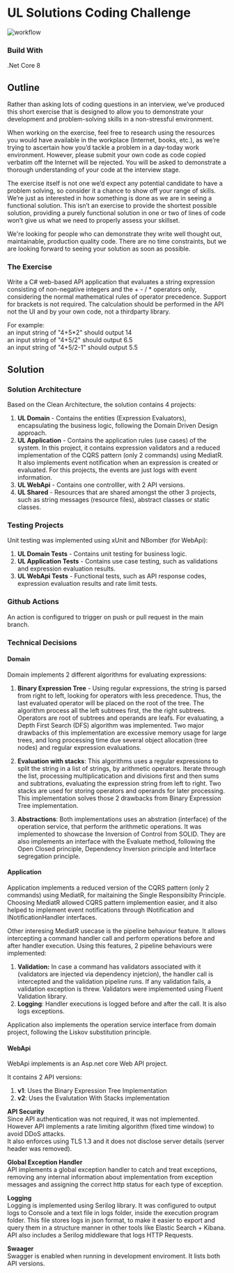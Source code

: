 # UL Solutions Coding Challenge
![workflow](https://github.com/gabriel301/ULSolutionsCodingChallenge/actions/workflows/dotnet.yml/badge.svg?brach=main)

### Build With
.Net Core 8

## Outline
<p>Rather than asking lots of coding questions in an interview, we’ve produced this short exercise that is designed to allow you to demonstrate your development and problem-solving skills in a non-stressful environment. </p>
  
<p>When working on the exercise, feel free to research using the resources you would have available in the workplace (Internet, books, etc.), as we’re trying to ascertain how you’d tackle a problem in a day-today work environment. However, please submit your own code as code copied verbatim off the Internet will be rejected. You will be asked to demonstrate a thorough understanding of your code at the interview stage.</p>

<p>The exercise itself is not one we’d expect any potential candidate to have a problem solving, so consider it a chance to show off your range of skills. We’re just as interested in how something is done as we are in seeing a functional solution. This isn’t an exercise to provide the shortest possible solution, providing a purely functional solution in one or two of lines of code won’t give us what we need to properly assess your skillset.</p> 

<p>We're looking for people who can demonstrate they write well thought out, maintainable, production quality code. There are no time constraints, but we are looking forward to seeing your solution as soon as possible. </p>

### The Exercise
<p>Write a C# web-based API application that evaluates a string expression consisting of non-negative integers and the + - / * operators only, considering the normal mathematical rules of operator precedence. Support for brackets is not required. The calculation should be performed in the API not the UI and by your own code, not a thirdparty library. </p>

<p>For example:
<br>an input string of "4+5*2" should output 14
<br>an input string of "4+5/2" should output 6.5
<br>an input string of "4+5/2-1" should output 5.5
</p>

## Solution
### Solution Architecture
Based on the Clean Architecture, the solution contains 4 projects:

1. **UL Domain** - Contains the entities (Expression Evaluators), encapsulating the business logic, following the Domain Driven Design approach.
 2. **UL Application** -  Contains the application rules (use cases) of the system. In this project, it contains expression validators and a reduced implementation of the CQRS pattern (only 2 commands) using MediatR. It also implements event notification when an expression is created or evaluated. For this projects, the events are just logs with event information.
 3.  **UL WebApi** -  Contains one controlller, with 2 API versions.
 4. **UL Shared** - Resources that are shared amongst the other 3 projects, such as string messages (resource files), abstract classes or static classes.

### Testing Projects
Unit testing was implemented using xUnit and NBomber (for WebApi):
 1. **UL Domain Tests** - Contains unit testing for business logic.
 2. **UL Application Tests** - Contains use case testing, such as validations and expression evaluation results.
 3. **UL WebApi Tests** - Functional tests, such as API response codes, expression evaluation results and rate limit tests.

### Github Actions
An action is configured to trigger on push or pull request in the main branch.

### Technical Decisions
#### Domain
Domain implements 2 different algorithms for evaluating expressions:

 1. **Binary Expression Tree** - Using regular expressions, the string is parsed from right to left, looking for operators with less precedence. Thus, the last evaluated operator will be placed on the root of the tree. The algorithm process all the left subtrees first, the the right subtrees. Operators are root of subtrees and operands are leafs. For evaluating, a Depth First Search (DFS) algorithm was implemented. Two major drawbacks of this implementation are excessive memory usage for large trees, and long processing time due several object allocation (tree nodes) and regular expression evaluations.
    
 1. **Evaluation with stacks**: This algorithms uses a regular expressions to split the string in a list of strings, by arithmetic operators. Iterate through the list, processing multiplicatication and divisions first and then sums and subtrations, evaluating the expression string from left to right. Two stacks are used for storing operators and operands for later processing. This implementation solves those 2 drawbacks from Binary Expression Tree implementation.

 3. **Abstractions**: Both implementations uses an abstration (interface) of the operation service, that perform the arithmetic operations. It was implemented to showcase the Inversion of Control from SOLID. They are also implements an interface with the Evaluate method, following the Open Closed principle, Dependency Inversion principle and Interface segregation principle.

#### Application
<p>Application implements a reduced version of the CQRS pattern (only 2 commands) using MediatR, for maitaining the Single Responsibilty Principle. Choosing MediatR allowed CQRS pattern implemention easier, and it also helped to implement event notifications through INotification and INotificationHandler interfaces.</p>
<p> Other interesing MediatR usecase is the pipeline behaviour feature. It allows intercepting a command handler call and perform operations before and after handler execution. Using this features, 2 pipeline behaviours were implemented:

 1. **Validation:** In case a command has validators associated with it (validators are injected via dependency injetcion), the handler call is intercepted and the validation pipeline runs. If  any validation fails, a validation exception is threw. Validators were implemented using Fluent Validation library.
 2. **Logging**: Handler executions is logged before and after the call. It is also logs exceptions.

Application also implements the operation service interface from domain project, following the Liskov substitution principle.</p>

#### WebApi
WebApi implements is an Asp.net core Web API project.

It contains 2 API versions:

 1. **v1**: Uses the Binary Expression Tree Implementation
 2. **v2**: Uses the Evalutation With Stacks implementation

**API Security** <br>
Since API authentication was not required, it was not implemented. However API implements a rate limiting algorithm (fixed time window) to avoid DDoS attacks. <br>
It also enforces using TLS 1.3 and it does not disclose server details (server header was removed). 

**Global Exception Handler** <br>
API implements a global exception handler to catch and treat exceptions, removing any internal information about implementation from exception messages and assigning the correct http status for each type of exception.

**Logging** <br>
Logging is implemented using Serilog library. It was configured to output logs to Console and a text file in logs folder, inside the execution program folder. This file stores logs in json format, to make it easier to export and query them in a structure manner in other tools like Elastic Search + Kibana. API also includes a Serilog middleware that logs HTTP Requests.


**Swaager** <br>
Swagger is enabled when running in development enviroment. It lists both API versions.
